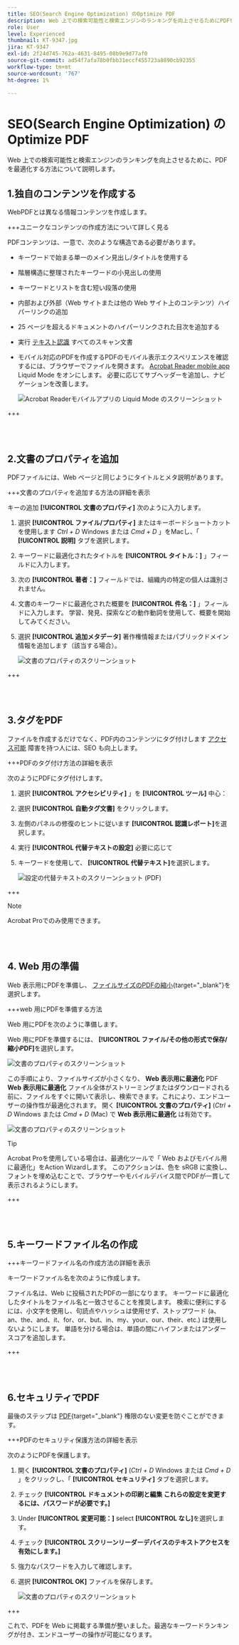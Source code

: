 ```yaml
---
title: SEO(Search Engine Optimization) のOptimize PDF
description: Web 上での検索可能性と検索エンジンのランキングを向上させるためにPDFを最適化する方法について説明します
role: User
level: Experienced
thumbnail: KT-9347.jpg
jira: KT-9347
exl-id: 2f24d745-762a-4631-8495-08b9e9d77af0
source-git-commit: ad54f7afa78b0fbb31eccf455723a8890cb92355
workflow-type: tm+mt
source-wordcount: '767'
ht-degree: 1%

---
```


# SEO(Search Engine Optimization) のOptimize PDF

Web 上での検索可能性と検索エンジンのランキングを向上させるために、PDFを最適化する方法について説明します。

## 1.独自のコンテンツを作成する

WebPDFとは異なる情報コンテンツを作成します。

+++ユニークなコンテンツの作成方法について詳しく見る

PDFコンテンツは、一意で、次のような構造である必要があります。

* キーワードで始まる単一のメイン見出し/タイトルを使用する
* 階層構造に整理されたキーワードの小見出しの使用
* キーワードとリストを含む短い段落の使用
* 内部および外部（Web サイトまたは他の Web サイト上のコンテンツ）ハイパーリンクの追加
* 25 ページを超えるドキュメントのハイパーリンクされた目次を追加する
* 実行 [テキスト認識](https://experienceleague.adobe.com/docs/document-cloud-learn/acrobat-learning/getting-started/scan-and-ocr.html) すべてのスキャン文書
* モバイル対応のPDFを作成するPDFのモバイル表示エクスペリエンスを確認するには、ブラウザーでファイルを開きます。 [Acrobat Reader mobile app](https://www.adobe.com/acrobat/mobile/acrobat-reader.html) Liquid Mode をオンにします。 必要に応じてサブヘッダーを追加し、ナビゲーションを改善します。

  ![Acrobat Readerモバイルアプリの Liquid Mode のスクリーンショット](../assets/optimizeseo1.png)

+++

<br> 

## 2.文書のプロパティを追加

PDFファイルには、Web ページと同じようにタイトルとメタ説明があります。

+++文書のプロパティを追加する方法の詳細を表示

キーの追加 **[!UICONTROL 文書のプロパティ]** 次のように入力します。

1. 選択 **[!UICONTROL ファイル/プロパティ]** またはキーボードショートカットを使用します *Ctrl + D* Windows または *Cmd + D* 」をMacし、「 **[!UICONTROL 説明]** タブを選択します。
1. キーワードに最適化されたタイトルを **[!UICONTROL タイトル：]** 」フィールドに入力します。
1. 次の **[!UICONTROL 著者：]** フィールドでは、組織内の特定の個人は識別されません。
1. 文書のキーワードに最適化された概要を **[!UICONTROL 件名：]** 」フィールドに入力します。
学習、発見、探索などの動作動詞を使用して、概要を開始してみてください。
1. 選択 **[!UICONTROL 追加メタデータ]** 著作権情報またはパブリックドメイン情報を追加します（該当する場合）。

   ![文書のプロパティのスクリーンショット](../assets/optimizeseo2.png)

+++

<br> 

## 3.タグをPDF

ファイルを作成するだけでなく、PDF内のコンテンツにタグ付けします [アクセス可能](https://experienceleague.adobe.com/docs/document-cloud-learn/acrobat-learning/advanced-tasks/accessibility.html) 障害を持つ人には、SEO も向上します。

+++PDFのタグ付け方法の詳細を表示

次のようにPDFにタグ付けします。

1. 選択 **[!UICONTROL アクセシビリティ]** 」を **[!UICONTROL ツール]** 中心：
1. 選択 **[!UICONTROL 自動タグ文書]** をクリックします。
1. 左側のパネルの修復のヒントに従います **[!UICONTROL 認識レポート]**&#x200B;を選択します。
1. 実行 **[!UICONTROL 代替テキストの設定]** 必要に応じて
1. キーワードを使用して、 **[!UICONTROL 代替テキスト]**&#x200B;を選択します。

   ![設定の代替テキストのスクリーンショット (PDF)](../assets/optimizeseo3.png)

+++

>[!NOTE]
>
>Acrobat Proでのみ使用できます。

<br> 

## 4. Web 用の準備

Web 表示用にPDFを準備し、 [ファイルサイズのPDFの縮小](https://www.adobe.com/jp/acrobat/online/compress-pdf.html){target="_blank"}を選択します。

+++web 用にPDFを準備する方法

Web 用にPDFを次のように準備します。

Web 用にPDFを準備するには、 **[!UICONTROL ファイル/その他の形式で保存/縮小PDF]**&#x200B;を選択します。

![文書のプロパティのスクリーンショット](../assets/optimizeseo4.png)

この手順により、ファイルサイズが小さくなり、 **Web 表示用に最適化** PDF **Web 表示用に最適化** ファイル全体がストリーミングまたはダウンロードされる前に、ファイルをすぐに開いて表示し、検索できます。これにより、エンドユーザーの操作性が最適化されます。 開く **[!UICONTROL 文書のプロパティ]** (*Ctrl + D* Windows または *Cmd + D* (Mac) で **Web 表示用に最適化** は有効です。

![文書のプロパティのスクリーンショット](../assets/optimizeseo5.png)

>[!TIP]
>
>Acrobat Proを使用している場合は、最適化ツールで「 Web およびモバイル用に最適化」をAction Wizardします。 このアクションは、色を sRGB に変換し、フォントを埋め込むことで、ブラウザーやモバイルデバイス間でPDFが一貫して表示されるようにします。

+++

<br> 

## 5.キーワードファイル名の作成

+++キーワードファイル名の作成方法の詳細を表示

キーワードファイル名を次のように作成します。

ファイル名は、Web に投稿されたPDFの一部になります。 キーワードに最適化したタイトルをファイル名と一致させることを推奨します。 検索に便利にするには、小文字を使用し、句読点やハッシュは使用せず、ストップワード (a、an、the、and、it、for、or、but、in、my、your、our、their、etc.) は使用しないようにします。 単語を分ける場合は、単語の間にハイフンまたはアンダースコアを追加します。

+++

<br> 

## 6.セキュリティでPDF

最後のステップは [PDF](https://www.adobe.com/acrobat/online/password-protect-pdf.html){target="_blank"} 権限のない変更を防ぐことができます。

+++PDFのセキュリティ保護方法の詳細を表示

次のようにPDFを保護します。

1. 開く **[!UICONTROL 文書のプロパティ]** (*Ctrl + D* Windows または *Cmd + D* 」をクリックし、「 **[!UICONTROL セキュリティ]** タブを選択します。
1. チェック **[!UICONTROL ドキュメントの印刷と編集 これらの設定を変更するには、パスワードが必要です。]**
1. Under **[!UICONTROL 変更可能：]** select **[!UICONTROL なし]**&#x200B;を選択します。
1. チェック **[!UICONTROL スクリーンリーダーデバイスのテキストアクセスを有効にします。]**
1. 強力なパスワードを入力して確認します。
1. 選択 **[!UICONTROL OK]** ファイルを保存します。

   ![文書のプロパティのスクリーンショット](../assets/optimizeseo6.png)

+++

これで、PDFを Web に掲載する準備が整いました。最適なキーワードランキングが付き、エンドユーザーの操作が可能になります。
